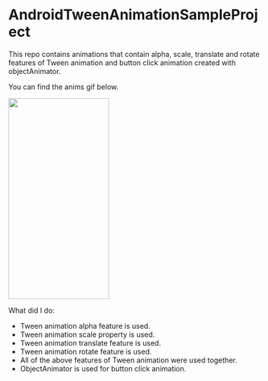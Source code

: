 
# AndroidTweenAnimationSampleProject

This repo contains animations that contain alpha, scale, translate and rotate features of Tween animation and button click animation created with objectAnimator.

You can find the anims gif below.

<img src="https://github.com/pelsinkaplan/Upschool-Progress/blob/main/Projects/AndroidTweenAnimationSampleProject/ProjectGif.gif" width="200" height="400">

What did I do:

- Tween animation alpha feature is used.
- Tween animation scale property is used.
- Tween animation translate feature is used.
- Tween animation rotate feature is used.
- All of the above features of Tween animation were used together.
- ObjectAnimator is used for button click animation.
